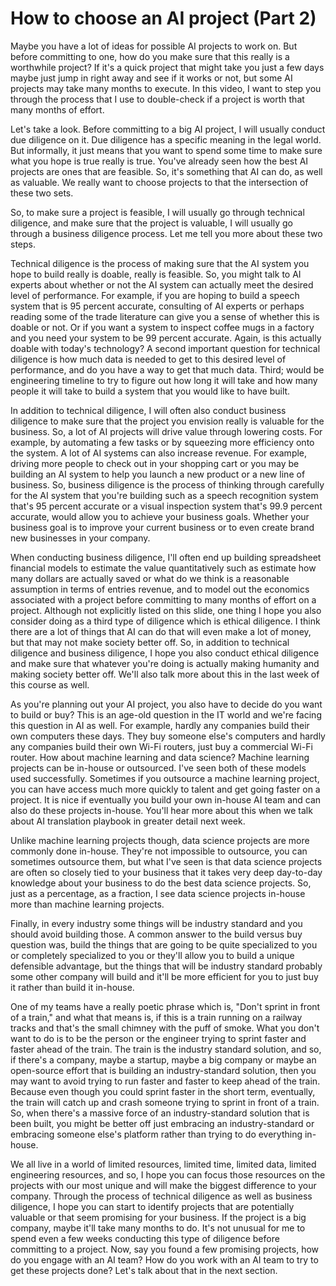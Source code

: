# How to choose an AI project (Part 2)

Maybe you have a lot of ideas for possible AI projects to work on. But before committing to one, how do you make sure that this really is a worthwhile project? If it's a quick project that might take you just a few days maybe just jump in right away and see if it works or not, but some AI projects may take many months to execute. In this video, I want to step you through the process that I use to double-check if a project is worth that many months of effort.

Let's take a look. Before committing to a big AI project, I will usually conduct due diligence on it. Due diligence has a specific meaning in the legal world. But informally, it just means that you want to spend some time to make sure what you hope is true really is true. You've already seen how the best AI projects are ones that are feasible. So, it's something that AI can do, as well as valuable. We really want to choose projects to that the intersection of these two sets.

So, to make sure a project is feasible, I will usually go through technical diligence, and make sure that the project is valuable, I will usually go through a business diligence process. Let me tell you more about these two steps.

Technical diligence is the process of making sure that the AI system you hope to build really is doable, really is feasible. So, you might talk to AI experts about whether or not the AI system can actually meet the desired level of performance. For example, if you are hoping to build a speech system that is 95 percent accurate, consulting of AI experts or perhaps reading some of the trade literature can give you a sense of whether this is doable or not. Or if you want a system to inspect coffee mugs in a factory and you need your system to be 99 percent accurate. Again, is this actually doable with today's technology? A second important question for technical diligence is how much data is needed to get to this desired level of performance, and do you have a way to get that much data. Third; would be engineering timeline to try to figure out how long it will take and how many people it will take to build a system that you would like to have built.

In addition to technical diligence, I will often also conduct business diligence to make sure that the project you envision really is valuable for the business. So, a lot of AI projects will drive value through lowering costs. For example, by automating a few tasks or by squeezing more efficiency onto the system. A lot of AI systems can also increase revenue. For example, driving more people to check out in your shopping cart or you may be building an AI system to help you launch a new product or a new line of business. So, business diligence is the process of thinking through carefully for the AI system that you're building such as a speech recognition system that's 95 percent accurate or a visual inspection system that's 99.9 percent accurate, would allow you to achieve your business goals. Whether your business goal is to improve your current business or to even create brand new businesses in your company.

When conducting business diligence, I'll often end up building spreadsheet financial models to estimate the value quantitatively such as estimate how many dollars are actually saved or what do we think is a reasonable assumption in terms of entries revenue, and to model out the economics associated with a project before committing to many months of effort on a project. Although not explicitly listed on this slide, one thing I hope you also consider doing as a third type of diligence which is ethical diligence. I think there are a lot of things that AI can do that will even make a lot of money, but that may not make society better off. So, in addition to technical diligence and business diligence, I hope you also conduct ethical diligence and make sure that whatever you're doing is actually making humanity and making society better off. We'll also talk more about this in the last week of this course as well.

As you're planning out your AI project, you also have to decide do you want to build or buy? This is an age-old question in the IT world and we're facing this question in AI as well. For example, hardly any companies build their own computers these days. They buy someone else's computers and hardly any companies build their own Wi-Fi routers, just buy a commercial Wi-Fi router. How about machine learning and data science? Machine learning projects can be in-house or outsourced. I've seen both of these models used successfully. Sometimes if you outsource a machine learning project, you can have access much more quickly to talent and get going faster on a project. It is nice if eventually you build your own in-house AI team and can also do these projects in-house. You'll hear more about this when we talk about AI translation playbook in greater detail next week.

Unlike machine learning projects though, data science projects are more commonly done in-house. They're not impossible to outsource, you can sometimes outsource them, but what I've seen is that data science projects are often so closely tied to your business that it takes very deep day-to-day knowledge about your business to do the best data science projects. So, just as a percentage, as a fraction, I see data science projects in-house more than machine learning projects.

Finally, in every industry some things will be industry standard and you should avoid building those. A common answer to the build versus buy question was, build the things that are going to be quite specialized to you or completely specialized to you or they'll allow you to build a unique defensible advantage, but the things that will be industry standard probably some other company will build and it'll be more efficient for you to just buy it rather than build it in-house.

One of my teams have a really poetic phrase which is, "Don't sprint in front of a train," and what that means is, if this is a train running on a railway tracks and that's the small chimney with the puff of smoke. What you don't want to do is to be the person or the engineer trying to sprint faster and faster ahead of the train. The train is the industry standard solution, and so, if there's a company, maybe a startup, maybe a big company or maybe an open-source effort that is building an industry-standard solution, then you may want to avoid trying to run faster and faster to keep ahead of the train. Because even though you could sprint faster in the short term, eventually, the train will catch up and crash someone trying to sprint in front of a train. So, when there's a massive force of an industry-standard solution that is been built, you might be better off just embracing an industry-standard or embracing someone else's platform rather than trying to do everything in-house.

We all live in a world of limited resources, limited time, limited data, limited engineering resources, and so, I hope you can focus those resources on the projects with our most unique and will make the biggest difference to your company. Through the process of technical diligence as well as business diligence, I hope you can start to identify projects that are potentially valuable or that seem promising for your business. If the project is a big company, maybe it'll take many months to do. It's not unusual for me to spend even a few weeks conducting this type of diligence before committing to a project. Now, say you found a few promising projects, how do you engage with an AI team? How do you work with an AI team to try to get these projects done? Let's talk about that in the next section.
